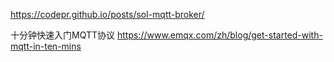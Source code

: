 https://codepr.github.io/posts/sol-mqtt-broker/

十分钟快速入门MQTT协议
https://www.emqx.com/zh/blog/get-started-with-mqtt-in-ten-mins